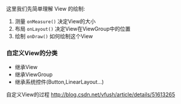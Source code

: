 
这里我们先简单理解 View 的绘制:

1. 测量 `onMeasure()` 决定View的大小
2. 布局 `onLayout()` 决定View在ViewGroup中的位置
3. 绘制 `onDraw()` 如何绘制这个View

### 自定义View的分类

* 继承View
* 继承ViewGroup
* 继承系统控件(Button,LinearLayout…)

自定义View的过程
http://blog.csdn.net/vfush/article/details/51613265